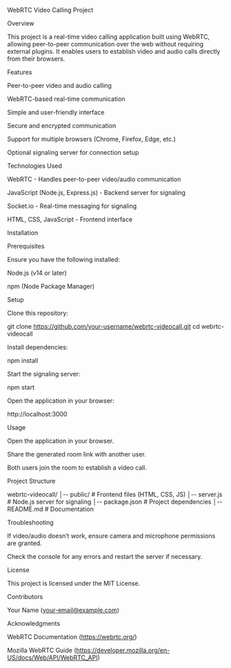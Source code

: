 WebRTC Video Calling Project

Overview

This project is a real-time video calling application built using WebRTC, allowing peer-to-peer communication over the web without requiring external plugins. It enables users to establish video and audio calls directly from their browsers.

Features

Peer-to-peer video and audio calling

WebRTC-based real-time communication

Simple and user-friendly interface

Secure and encrypted communication

Support for multiple browsers (Chrome, Firefox, Edge, etc.)

Optional signaling server for connection setup

Technologies Used

WebRTC - Handles peer-to-peer video/audio communication

JavaScript (Node.js, Express.js) - Backend server for signaling

Socket.io - Real-time messaging for signaling

HTML, CSS, JavaScript - Frontend interface

Installation

Prerequisites

Ensure you have the following installed:

Node.js (v14 or later)

npm (Node Package Manager)

Setup

Clone this repository:

git clone https://github.com/your-username/webrtc-videocall.git
cd webrtc-videocall

Install dependencies:

npm install

Start the signaling server:

npm start

Open the application in your browser:

http://localhost:3000

Usage

Open the application in your browser.

Share the generated room link with another user.

Both users join the room to establish a video call.

Project Structure

webrtc-videocall/
│-- public/         # Frontend files (HTML, CSS, JS)
│-- server.js       # Node.js server for signaling
│-- package.json    # Project dependencies
│-- README.md       # Documentation

Troubleshooting

If video/audio doesn’t work, ensure camera and microphone permissions are granted.

Check the console for any errors and restart the server if necessary.

License

This project is licensed under the MIT License.

Contributors

Your Name (your-email@example.com)

Acknowledgments

WebRTC Documentation (https://webrtc.org/)

Mozilla WebRTC Guide (https://developer.mozilla.org/en-US/docs/Web/API/WebRTC_API)
